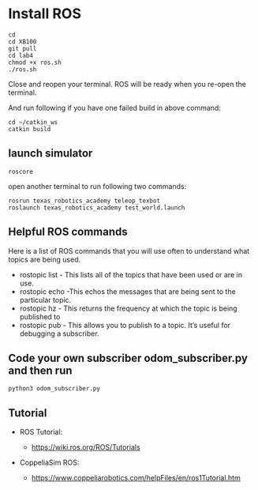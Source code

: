 # Install ROS
```
cd
cd XB100
git pull
cd lab4
chmod +x ros.sh
./ros.sh
```
Close and reopen your terminal. ROS will be ready when you re-open the terminal.

And run following if you have one failed build in above command: 
```
cd ~/catkin_ws
catkin build
```

## launch simulator 
```
roscore 
```
open another terminal to run following two commands:
```
rosrun texas_robotics_academy teleop_texbot
roslaunch texas_robotics_academy test_world.launch 
```

## Helpful ROS commands
Here is a list of ROS commands that you will use often to understand what topics are being used.
* rostopic list - This lists all of the topics that have been used or are in use.
* rostopic echo -This echos the messages that are being sent to the particular topic.
* rostopic hz - This returns the frequency at which the topic is being published to
* rostopic pub - This allows you to publish to a topic. It’s useful for debugging a subscriber.

## Code your own subscriber odom_subscriber.py and then run
```
python3 odom_subscriber.py
```

## Tutorial 
* ROS Tutorial:
  * https://wiki.ros.org/ROS/Tutorials

* CoppeliaSim ROS:
  * https://www.coppeliarobotics.com/helpFiles/en/ros1Tutorial.htm


